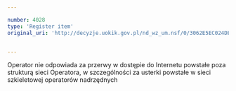 ```yaml
---

number: 4028
type: 'Register item'
original_uri: 'http://decyzje.uokik.gov.pl/nd_wz_um.nsf/0/3062E5EC024DE5E5C1257AB80034628A?OpenDocument'


---
```


Operator nie odpowiada za przerwy w dostępie do Internetu powstałe poza strukturą sieci Operatora, w szczególności za usterki powstałe w sieci szkieletowej operatorów nadrzędnych
